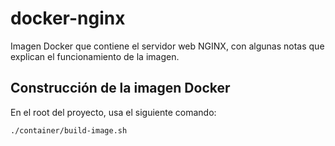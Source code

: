 # docker-nginx


Imagen Docker que contiene el servidor web NGINX, con algunas notas que explican el funcionamiento de la imagen.


## Construcción de la imagen Docker

En el root del proyecto, usa el siguiente comando:

```
./container/build-image.sh
```
